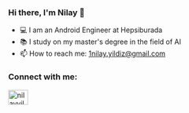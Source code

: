 ### Hi there, I'm Nilay 👋

- 💻 I am an Android Engineer at Hepsiburada
- 📚 I study on my master's degree in the field of AI
- 📫 How to reach me: 1nilay.yildiz@gmail.com 

<h3 align="left">Connect with me:</h3>
<p align="left">
<a href="https://linkedin.com/in/nilayyildizz" target="blank"><img align="center" src="https://raw.githubusercontent.com/rahuldkjain/github-profile-readme-generator/master/src/images/icons/Social/linked-in-alt.svg" alt="nilayyildizz" height="30" width="40" /></a>
</p>
